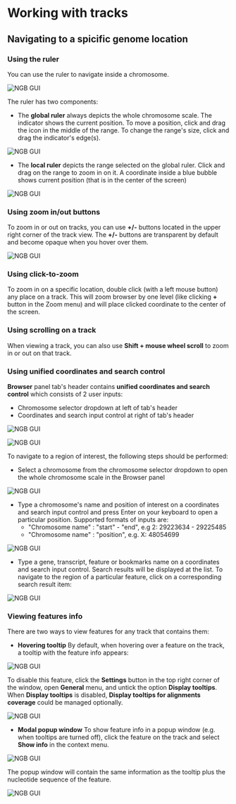 # Working with tracks
## Navigating to a spicific genome location
### Using the ruler
You can use the ruler to navigate inside a chromosome.

![NGB GUI](images/tracks-1.png)

The ruler has two components:
* The **global ruler** always depicts the whole chromosome scale. The indicator shows the current position. To move a position, click and drag the icon in the middle of the range. To change the range's size, click and drag the indicator's edge(s).

![NGB GUI](images/tracks-2.png)

* The **local ruler** depicts the range selected on the global ruler. Click and drag on the range to zoom in on it. A coordinate inside a blue bubble shows current position (that is in the center of the screen)

![NGB GUI](images/tracks-3.png)

### Using zoom in/out buttons
To zoom in or out on tracks, you can use **+/-** buttons located in the upper right corner of the track view. The **+/-** buttons are transparent by default and become opaque when you hover over them.

![NGB GUI](images/tracks-4.png)

### Using click-to-zoom
To zoom in on a specific location, double click (with a left mouse button) any place on a track.
This will zoom browser by one level (like clicking **+** button in the Zoom menu) and will place clicked coordinate to the center of the screen.

### Using scrolling on a track
When viewing a track, you can also use **Shift + mouse wheel scroll** to zoom in or out on that track.

### Using unified coordinates and search control
**Browser** panel tab's header contains **unified coordinates and search control** which consists of 2 user inputs:
* Chromosome selector dropdown at left of tab's header
* Coordinates and search input control at right of tab's header

![NGB GUI](images/tracks-5.png)

![NGB GUI](images/tracks-6.png)

To navigate to a region of interest, the following steps should be performed:
* Select a chromosome from the chromosome selector dropdown to open the whole chromosome scale in the Browser panel

![NGB GUI](images/tracks-7.png)

* Type a chromosome's name and position of interest on a coordinates and search input control and press Enter on your keyboard to open a particular position. Supported formats of inputs are:
  * "Chromosome name" : "start" - "end", e.g 2: 29223634 - 29225485
  * "Chromosome name" : "position", e.g. X: 48054699

![NGB GUI](images/tracks-8.png)

* Type a gene, transcript, feature or bookmarks name on a coordinates and search input control. Search results will be displayed at the list. To navigate to the region of a particular feature, click on a corresponding search result item:

![NGB GUI](images/tracks-9.png)

### Viewing features info
There are two ways to view features for any track that contains them:
* **Hovering tooltip** By default, when hovering over a feature on the track, a tooltip with the feature info appears:

![NGB GUI](images/tracks-10.png)

To disable this feature, click the **Settings** button in the top right corner of the window, open **General** menu, and untick the option **Display tooltips**. When **Display tooltips** is disabled, **Display tooltips for alignments coverage** could be managed optionally.

![NGB GUI](images/tracks-11.png)

* **Modal popup window** To show feature info in a popup window (e.g. when tooltips are turned off), click the feature on the track and select **Show info** in the context menu.

![NGB GUI](images/tracks-12.png)

The popup window will contain the same information as the tooltip plus the nucleotide sequence of the feature.

![NGB GUI](images/tracks-13.png)
